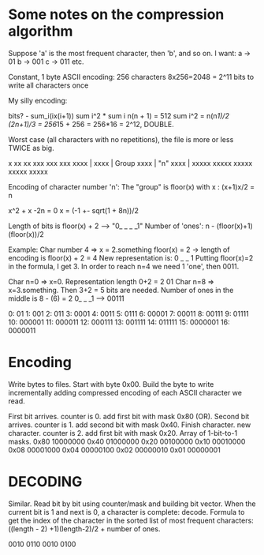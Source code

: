 Some notes on the compression algorithm
==========

Suppose 'a' is the most frequent character, then 'b', and so on.
I want:
a -> 01
b -> 001
c -> 011
etc.

Constant, 1 byte ASCII encoding:
256 characters
8x256=2048 = 2^11 bits to write all characters once

My silly encoding:

bits? -  sum_i(ix(i+1))
            sum i^2 * sum i
n(n + 1) = 512
sum i^2 = n(n*1)/2 (2n+1)/3 = 256*15 + 256 = 256*16 = 2^12, DOUBLE.

Worst case (all characters with no repetitions), the file is more or less TWICE as big.

x
xx
xx
xxx
xxx
xxx
xxxx    |
xxxx    | Group
xxxx    | "n"
xxxx    |
xxxxx
xxxxx
xxxxx
xxxxx
xxxxx

Encoding of character number 'n':
The "group" is floor(x) with x : (x+1)x/2  = n

x^2 + x -2n = 0
x = (-1 +- sqrt(1 + 8n))/2

Length of bits is floor(x) + 2 -->  "0_ _ _ _1"
Number of 'ones': n - (floor(x)+1)(floor(x))/2

Example:
Char number 4 => x = 2.something
floor(x) = 2 -> length of encoding is floor(x) + 2 = 4
New representation is: 0 _ _ 1
Putting floor(x)=2 in the formula, I get 3.
In order to reach n=4 we need 1 'one', then 0011.

Char n=0 => x=0. Representation length 0+2 = 2 01
Char n=8 => x=3.something. Then 3+2 = 5 bits are needed. 
Number of ones in the middle is 8 - (6) = 2
0_ _ _1 --> 00111

0: 01
1: 001
2: 011
3: 0001
4: 0011
5: 0111
6: 00001
7: 00011
8: 00111
9: 01111
10: 000001
11: 000011
12: 000111
13: 001111
14: 011111
15: 0000001
16: 0000011


Encoding
========

Write bytes to files. Start with byte 0x00.
Build the byte to write incrementally adding compressed encoding
of each ASCII character we read.

First bit arrives. counter is 0. add first bit with mask 0x80 (OR).
Second bit arrives. counter is 1. add second bit with mask 0x40.
Finish character. new character. counter is 2. add first bit with mask 0x20.
Array of 1-bit-to-1 masks.
0x80    10000000
0x40    01000000
0x20    00100000
0x10    00010000
0x08    00001000
0x04    00000100
0x02    00000010
0x01    00000001


DECODING
========

Similar.
Read bit by bit using counter/mask and building bit vector.
When the current bit is 1 and next is 0, a character is complete: decode.
Formula to get the index of the character in the sorted list of 
most frequent characters:
((length - 2) +1)(length-2)/2 + number of ones.



0010 0110 0010 0100
